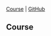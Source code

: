 [Course](https://www.youtube.com/playlist?list=PLtmWHNX-gukKocXQOkQjuVxglSDYWsSh9) | [GitHub](https://github.com/fastai/course-nlp)

## Course 